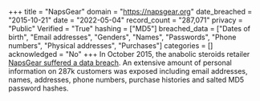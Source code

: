 +++
title = "NapsGear"
domain = "https://napsgear.org"
date_breached = "2015-10-21"
date = "2022-05-04"
record_count = "287,071"
privacy = "Public"
Verified = "True"
hashing = ["MD5"]
breached_data = ["Dates of birth", "Email addresses", "Genders", "Names", "Passwords", "Phone numbers", "Physical addresses", "Purchases"]
categories = []
acknowledged = "No"
+++
In October 2015, the anabolic steroids retailer <a href="https://thinksteroids.com/community/threads/warning-naps-customer-database-compromised.134375549/" target="_blank" rel="noopener">NapsGear suffered a data breach</a>. An extensive amount of personal information on 287k customers was exposed including email addresses, names, addresses, phone numbers, purchase histories and salted MD5 password hashes.
